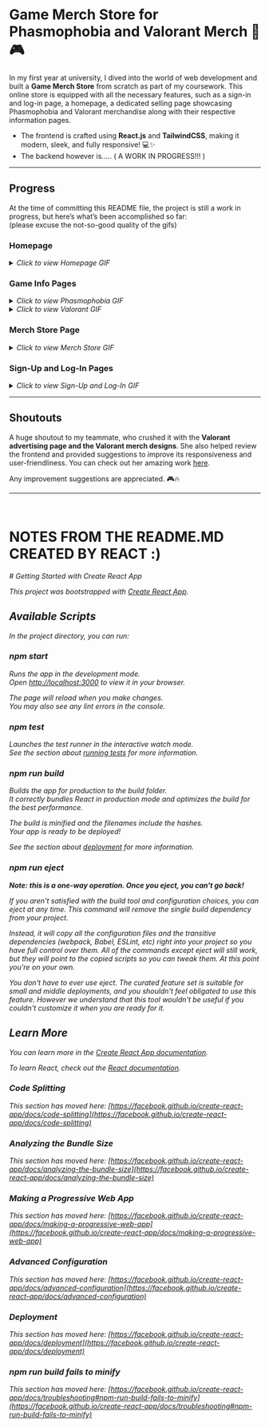 # Game Merch Store for Phasmophobia and Valorant Merch 🚀🎮  

In my first year at university, I dived into the world of web development and built a **Game Merch Store** from scratch as part of my coursework. This online store is equipped with all the necessary features, such as a sign-in and log-in page, a homepage, a dedicated selling page showcasing Phasmophobia and Valorant merchandise along with their respective information pages.  
- The frontend is crafted using **React.js** and **TailwindCSS**, making it modern, sleek, and fully responsive! 💻✨  
- The backend however is..... ( A WORK IN PROGRESS!!! )

---

## Progress  
At the time of committing this README file, the project is still a work in progress, but here’s what’s been accomplished so far:  
(please excuse the not-so-good quality of the gifs)

### Homepage  
<details>
  <summary><i>Click to view Homepage GIF</i></summary>
  <img src="/snapshots/home-section.gif" alt="Homepage Screenshot" width="800">
</details>

### Game Info Pages  
<details>
  <summary><i>Click to view Phasmophobia GIF</i></summary>
  <img src="/snapshots/phasmo-page.gif" alt="Phasmophobia Game Info Screenshot" width="800">
</details>

<details>
  <summary><i>Click to view Valorant GIF</i></summary>
  <img src="/snapshots/valo-page.gif" alt="Valorant Game Info Screenshot" width="800">
</details>

### Merch Store Page  
<details>
  <summary><i>Click to view Merch Store GIF</i></summary>
  <img src="/snapshots/shop-page.gif" alt="Merch Store Screenshot" width="800">
</details>

### Sign-Up and Log-In Pages  
<details>
  <summary><i>Click to view Sign-Up and Log-In GIF</i></summary>
  <img src="/snapshots/sign-up-and-in.gif" alt="Sign-Up and Log-In Screenshot" width="800">
</details>

---

## Shoutouts  
A huge shoutout to my teammate, who crushed it with the **Valorant advertising page and the Valorant merch designs**. She also helped review the frontend and provided suggestions to improve its responsiveness and user-friendliness. You can check out her amazing work [here](https://github.com/absolutenobrainer333/WEB).  


Any improvement suggestions are appreciated. 🎮🔥

---
<br/>

# NOTES FROM THE README.MD CREATED BY REACT :)

<i>
# Getting Started with Create React App

This project was bootstrapped with [Create React App](https://github.com/facebook/create-react-app).

## Available Scripts

In the project directory, you can run:

### npm start

Runs the app in the development mode.\
Open [http://localhost:3000](http://localhost:3000) to view it in your browser.

The page will reload when you make changes.\
You may also see any lint errors in the console.

### npm test

Launches the test runner in the interactive watch mode.\
See the section about [running tests](https://facebook.github.io/create-react-app/docs/running-tests) for more information.

### npm run build

Builds the app for production to the build folder.\
It correctly bundles React in production mode and optimizes the build for the best performance.

The build is minified and the filenames include the hashes.\
Your app is ready to be deployed!

See the section about [deployment](https://facebook.github.io/create-react-app/docs/deployment) for more information.

### npm run eject

**Note: this is a one-way operation. Once you eject, you can't go back!**

If you aren't satisfied with the build tool and configuration choices, you can eject at any time. This command will remove the single build dependency from your project.

Instead, it will copy all the configuration files and the transitive dependencies (webpack, Babel, ESLint, etc) right into your project so you have full control over them. All of the commands except eject will still work, but they will point to the copied scripts so you can tweak them. At this point you're on your own.

You don't have to ever use eject. The curated feature set is suitable for small and middle deployments, and you shouldn't feel obligated to use this feature. However we understand that this tool wouldn't be useful if you couldn't customize it when you are ready for it.

## Learn More

You can learn more in the [Create React App documentation](https://facebook.github.io/create-react-app/docs/getting-started).

To learn React, check out the [React documentation](https://reactjs.org/).

### Code Splitting

This section has moved here: [https://facebook.github.io/create-react-app/docs/code-splitting](https://facebook.github.io/create-react-app/docs/code-splitting)

### Analyzing the Bundle Size

This section has moved here: [https://facebook.github.io/create-react-app/docs/analyzing-the-bundle-size](https://facebook.github.io/create-react-app/docs/analyzing-the-bundle-size)

### Making a Progressive Web App

This section has moved here: [https://facebook.github.io/create-react-app/docs/making-a-progressive-web-app](https://facebook.github.io/create-react-app/docs/making-a-progressive-web-app)

### Advanced Configuration

This section has moved here: [https://facebook.github.io/create-react-app/docs/advanced-configuration](https://facebook.github.io/create-react-app/docs/advanced-configuration)

### Deployment

This section has moved here: [https://facebook.github.io/create-react-app/docs/deployment](https://facebook.github.io/create-react-app/docs/deployment)

### npm run build fails to minify

This section has moved here: [https://facebook.github.io/create-react-app/docs/troubleshooting#npm-run-build-fails-to-minify](https://facebook.github.io/create-react-app/docs/troubleshooting#npm-run-build-fails-to-minify) </i>
